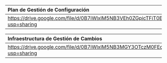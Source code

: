 | **Plan de Gestión de Configuración** |
|:---------------------------------------|
|https://drive.google.com/file/d/0B7iWlxlM5NB3VEh0ZGpicTFiT0E/edit?usp=sharing|

| **Infraestructura de Gestión de Cambios** |
|:-------------------------------------------|
|https://drive.google.com/file/d/0B7iWlxlM5NB3MGY3OTczM0FEd1k/edit?usp=sharing|